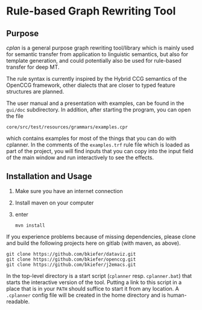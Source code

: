 # Rule-based Graph Rewriting Tool

## Purpose

*cplan* is a general purpose graph rewriting tool/library which is mainly
used for semantic transfer from application to linguistic semantics, but
also for template generation, and could potentially also be used for
rule-based transfer for deep MT.

The rule syntax is currently inspired by the Hybrid CCG semantics of the
OpenCCG framework, other dialects that are closer to typed feature structures
are planned.

The user manual and a presentation with examples, can be found in the `gui/doc`
subdirectory. In addition, after starting the program, you can open the file

`core/src/test/resources/grammars/examples.cpr`

which contains examples for most of the things that you can do with cplanner.
In the comments of the `examples.trf` rule file which is loaded as part of the
project, you will find inputs that you can copy into the input field of the
main window and run interactively to see the effects.

## Installation and Usage

1. Make sure you have an internet connection
2. Install maven on your computer
3. enter

   `mvn install`

If you experience problems because of missing dependencies, please clone
and build the following projects here on gitlab (with maven, as above).

```
git clone https://github.com/bkiefer/dataviz.git
git clone https://github.com/bkiefer/openccg.git
git clone https://github.com/bkiefer/j2emacs.git
```

In the top-level directory is a start script (`cplanner` resp. `cplanner.bat`)
that starts the interactive version of the tool. Putting a link to this script
in a place that is in your `PATH` should suffice to start it from any
location. A `.cplanner` config file will be created in the home directory and
is human-readable.
